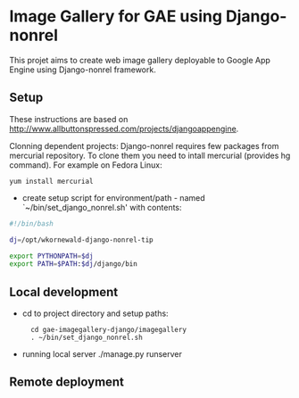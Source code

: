 Image Gallery for GAE using Django-nonrel
=========================================

This projet aims to create web image gallery deployable to Google App Engine using Django-nonrel framework.

Setup
-----

These instructions are based on http://www.allbuttonspressed.com/projects/djangoappengine.


Clonning dependent projects: Django-nonrel requires few packages from mercurial repository. To clone them you need to intall mercurial (provides hg command). For example on Fedora Linux:

	yum install mercurial




* create setup script for environment/path - named `~/bin/set_django_nonrel.sh' with contents:

```bash
#!/bin/bash

dj=/opt/wkornewald-django-nonrel-tip

export PYTHONPATH=$dj
export PATH=$PATH:$dj/django/bin
```

Local development
-----------------

* cd to project directory and setup paths:

		cd gae-imagegallery-django/imagegallery
		. ~/bin/set_django_nonrel.sh


* running local server
		./manage.py runserver


Remote deployment
-----------------



